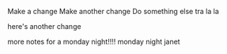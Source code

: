 Make a change
Make another change
Do something else
tra la la

here's another change

more notes for a monday night!!!!
monday night
janet
